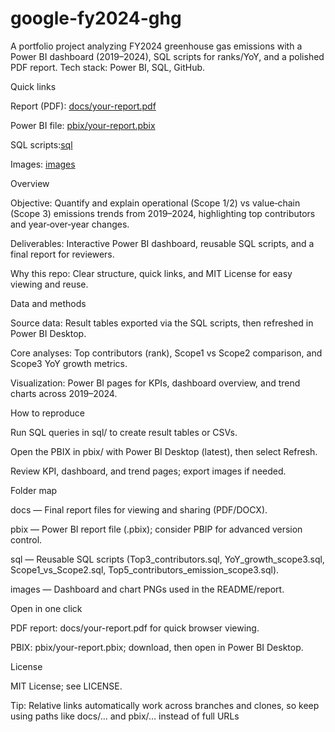 # google-fy2024-ghg
A portfolio project analyzing FY2024 greenhouse gas emissions with a Power BI dashboard (2019–2024), SQL scripts for ranks/YoY, and a polished PDF report. Tech stack: Power BI, SQL, GitHub.

Quick links

Report (PDF): [docs/your-report.pdf
]( https://github.com/anshi31/google-fy2024-ghg/blob/main/docs/google-fy2024-ghg-emissions-analysis_report.pdf) 

Power BI file: [pbix/your-report.pbix](https://github.com/anshi31/google-fy2024-ghg/tree/main/pbix )

SQL scripts:[sql ](https://github.com/anshi31/google-fy2024-ghg/tree/main/sql )

Images: [images](https://github.com/anshi31/google-fy2024-ghg/tree/main/images)

Overview

Objective: Quantify and explain operational (Scope 1/2) vs value‑chain (Scope 3) emissions trends from 2019–2024, highlighting top contributors and year‑over‑year changes.

Deliverables: Interactive Power BI dashboard, reusable SQL scripts, and a final report for reviewers.

Why this repo: Clear structure, quick links, and MIT License for easy viewing and reuse.

Data and methods

Source data: Result tables exported via the SQL scripts, then refreshed in Power BI Desktop.

Core analyses: Top contributors (rank), Scope1 vs Scope2 comparison, and Scope3 YoY growth metrics.

Visualization: Power BI pages for KPIs, dashboard overview, and trend charts across 2019–2024.

How to reproduce

Run SQL queries in sql/ to create result tables or CSVs.

Open the PBIX in pbix/ with Power BI Desktop (latest), then select Refresh.

Review KPI, dashboard, and trend pages; export images if needed.

Folder map

docs — Final report files for viewing and sharing (PDF/DOCX).

pbix — Power BI report file (.pbix); consider PBIP for advanced version control.

sql — Reusable SQL scripts (Top3_contributors.sql, YoY_growth_scope3.sql, Scope1_vs_Scope2.sql, Top5_contributors_emission_scope3.sql).

images — Dashboard and chart PNGs used in the README/report.

Open in one click

PDF report: docs/your-report.pdf for quick browser viewing.

PBIX: pbix/your-report.pbix; download, then open in Power BI Desktop.

License

MIT License; see LICENSE.

Tip: Relative links automatically work across branches and clones, so keep using paths like docs/… and pbix/… instead of full URLs
